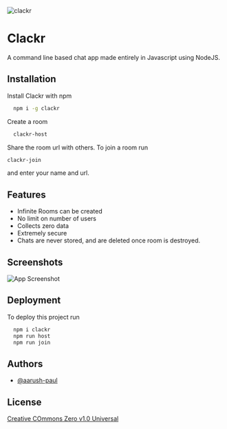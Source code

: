 
![clackr](https://dev-to-uploads.s3.amazonaws.com/uploads/articles/th5xamgrr6se0x5ro4g6.png)


# Clackr

A command line based chat app made entirely in Javascript using NodeJS.


## Installation

Install Clackr with npm

```bash
  npm i -g clackr
```

Create a room

```bash
  clackr-host
```
Share the room url with others.
To join a room run

```bash
clackr-join
```
and enter your name and url.
## Features

- Infinite Rooms can be created
- No limit on number of users
- Collects zero data
- Extremely secure
- Chats are never stored, and are deleted once room is destroyed.


## Screenshots

![App Screenshot](https://via.placeholder.com/468x300?text=App+Screenshot+Here)


## Deployment

To deploy this project run

```bash
  npm i clackr
  npm run host
  npm run join
```


## Authors

- [@aarush-paul](https://www.github.com/aarush-paul)


## License

[Creative COmmons Zero v1.0 Universal](https://choosealicense.com/licenses/mit/)


